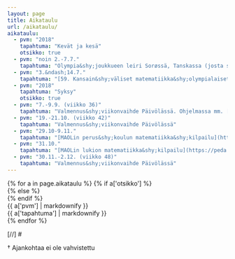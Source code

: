 ```yaml
---
layout: page
title: Aikataulu
url: /aikataulu/
aikataulu:
  - pvm: "2018"
    tapahtuma: "Kevät ja kesä"
    otsikko: true
  - pvm: "noin 2.-7.7."
    tapahtuma: "Olympia&shy;joukkueen leiri Sorøssä, Tanskassa (josta siirtymä suoraan Romaniaan)"
  - pvm: "3.&ndash;14.7."
    tapahtuma: "[59. Kansain&shy;väliset matematiikka&shy;olympialaiset](http://www.imo2018.org/) Cluj-Napocassa Romaniassa"
  - pvm: "2018"
    tapahtuma: "Syksy"
    otsikko: true
  - pvm: "7.-9.9. (viikko 36)"
    tapahtuma: "Valmennus&shy;viikonvaihde Päivölässä. Ohjelmassa mm. [iranilainen geometria&shy;kilpailu](http://igo-official.ir/?lang=en) erikseen kutsutuille ja Baltian tie -joukkueen valinta&shy;koe, johon kaikki voivat osallistua."
  - pvm: "19.-21.10. (viikko 42)"
    tapahtuma: "Valmennus&shy;viikonvaihde Päivölässä"
  - pvm: "29.10-9.11."
    tapahtuma: "[MAOLin perus&shy;koulun matematiikka&shy;kilpailu](https://peda.net/yhdistykset/maol-ry/kilpailut/ntk/pm)"
  - pvm: "31.10."
    tapahtuma: "[MAOLin lukion matematiikka&shy;kilpailu](https://peda.net/yhdistykset/maol-ry/kilpailut/ntk/lm)"
  - pvm: "30.11.-2.12. (viikko 48)"
    tapahtuma: "Valmennus&shy;viikonvaihde Päivölässä"
---
```

<div class="list-group">
{% for a in page.aikataulu %}
{% if a['otsikko'] %}<div class="list-group-item-info row">{% else %}<div class="list-group-item row">{% endif %}
<div class="col-sm-3">{{ a['pvm'] | markdownify }}</div>
<div class="col-sm-9">{{ a['tapahtuma'] | markdownify }}</div>
</div>
{% endfor %}
</div>
  
[//] #  <p>&dagger; Ajankohtaa ei ole vahvistettu</p>
